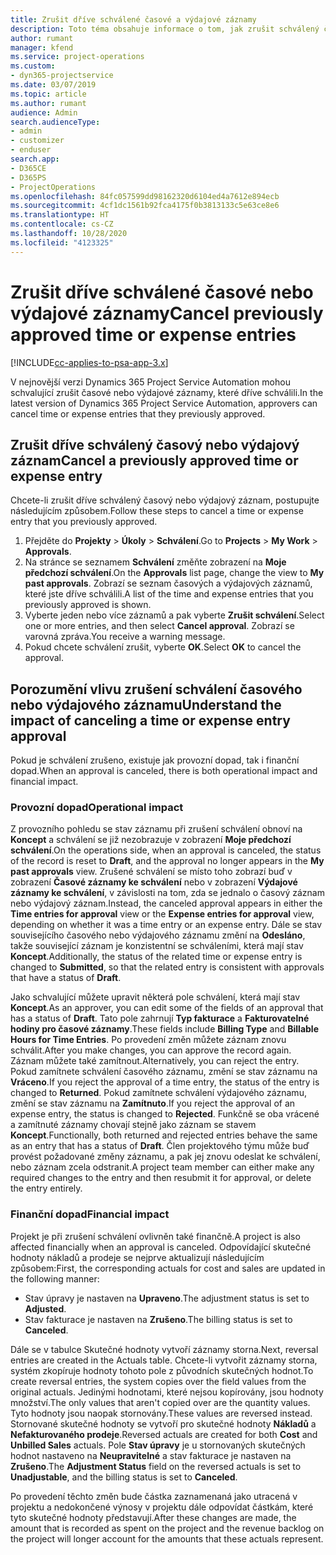 ```yaml
---
title: Zrušit dříve schválené časové a výdajové záznamy
description: Toto téma obsahuje informace o tom, jak zrušit schválený čas projektu a výdajovou transakci.
author: rumant
manager: kfend
ms.service: project-operations
ms.custom:
- dyn365-projectservice
ms.date: 03/07/2019
ms.topic: article
ms.author: rumant
audience: Admin
search.audienceType:
- admin
- customizer
- enduser
search.app:
- D365CE
- D365PS
- ProjectOperations
ms.openlocfilehash: 84fc057599dd98162320d6104ed4a7612e894ecb
ms.sourcegitcommit: 4cf1dc1561b92fca4175f0b3813133c5e63ce8e6
ms.translationtype: HT
ms.contentlocale: cs-CZ
ms.lasthandoff: 10/28/2020
ms.locfileid: "4123325"
---
```

# <a name="cancel-previously-approved-time-or-expense-entries"></a><span data-ttu-id="a808f-103">Zrušit dříve schválené časové nebo výdajové záznamy</span><span class="sxs-lookup"><span data-stu-id="a808f-103">Cancel previously approved time or expense entries</span></span>

[!INCLUDE[cc-applies-to-psa-app-3.x](../includes/cc-applies-to-psa-app-3x.md)]

<span data-ttu-id="a808f-104">V nejnovější verzi Dynamics 365 Project Service Automation mohou schvalující zrušit časové nebo výdajové záznamy, které dříve schválili.</span><span class="sxs-lookup"><span data-stu-id="a808f-104">In the latest version of Dynamics 365 Project Service Automation, approvers can cancel time or expense entries that they previously approved.</span></span>

## <a name="cancel-a-previously-approved-time-or-expense-entry"></a><span data-ttu-id="a808f-105">Zrušit dříve schválený časový nebo výdajový záznam</span><span class="sxs-lookup"><span data-stu-id="a808f-105">Cancel a previously approved time or expense entry</span></span>

<span data-ttu-id="a808f-106">Chcete-li zrušit dříve schválený časový nebo výdajový záznam, postupujte následujícím způsobem.</span><span class="sxs-lookup"><span data-stu-id="a808f-106">Follow these steps to cancel a time or expense entry that you previously approved.</span></span>

1. <span data-ttu-id="a808f-107">Přejděte do **Projekty** \> **Úkoly** \> **Schválení**.</span><span class="sxs-lookup"><span data-stu-id="a808f-107">Go to **Projects** \> **My Work** \> **Approvals**.</span></span>
2. <span data-ttu-id="a808f-108">Na stránce se seznamem **Schválení** změňte zobrazení na **Moje předchozí schválení**.</span><span class="sxs-lookup"><span data-stu-id="a808f-108">On the **Approvals** list page, change the view to **My past approvals**.</span></span> <span data-ttu-id="a808f-109">Zobrazí se seznam časových a výdajových záznamů, které jste dříve schválili.</span><span class="sxs-lookup"><span data-stu-id="a808f-109">A list of the time and expense entries that you previously approved is shown.</span></span>
3. <span data-ttu-id="a808f-110">Vyberte jeden nebo více záznamů a pak vyberte **Zrušit schválení**.</span><span class="sxs-lookup"><span data-stu-id="a808f-110">Select one or more entries, and then select **Cancel approval**.</span></span> <span data-ttu-id="a808f-111">Zobrazí se varovná zpráva.</span><span class="sxs-lookup"><span data-stu-id="a808f-111">You receive a warning message.</span></span>
4. <span data-ttu-id="a808f-112">Pokud chcete schválení zrušit, vyberte **OK**.</span><span class="sxs-lookup"><span data-stu-id="a808f-112">Select **OK** to cancel the approval.</span></span>

## <a name="understand-the-impact-of-canceling-a-time-or-expense-entry-approval"></a><span data-ttu-id="a808f-113">Porozumění vlivu zrušení schválení časového nebo výdajového záznamu</span><span class="sxs-lookup"><span data-stu-id="a808f-113">Understand the impact of canceling a time or expense entry approval</span></span>

<span data-ttu-id="a808f-114">Pokud je schválení zrušeno, existuje jak provozní dopad, tak i finanční dopad.</span><span class="sxs-lookup"><span data-stu-id="a808f-114">When an approval is canceled, there is both operational impact and financial impact.</span></span>

### <a name="operational-impact"></a><span data-ttu-id="a808f-115">Provozní dopad</span><span class="sxs-lookup"><span data-stu-id="a808f-115">Operational impact</span></span>

<span data-ttu-id="a808f-116">Z provozního pohledu se stav záznamu při zrušení schválení obnoví na **Koncept** a schválení se již nezobrazuje v zobrazení **Moje předchozí schválení**.</span><span class="sxs-lookup"><span data-stu-id="a808f-116">On the operations side, when an approval is canceled, the status of the record is reset to **Draft**, and the approval no longer appears in the **My past approvals** view.</span></span> <span data-ttu-id="a808f-117">Zrušené schválení se místo toho zobrazí buď v zobrazení **Časové záznamy ke schválení** nebo v zobrazení **Výdajové záznamy ke schválení**, v závislosti na tom, zda se jednalo o časový záznam nebo výdajový záznam.</span><span class="sxs-lookup"><span data-stu-id="a808f-117">Instead, the canceled approval appears in either the **Time entries for approval** view or the **Expense entries for approval** view, depending on whether it was a time entry or an expense entry.</span></span> <span data-ttu-id="a808f-118">Dále se stav souvisejícího časového nebo výdajového záznamu změní na **Odesláno**, takže související záznam je konzistentní se schváleními, která mají stav **Koncept**.</span><span class="sxs-lookup"><span data-stu-id="a808f-118">Additionally, the status of the related time or expense entry is changed to **Submitted**, so that the related entry is consistent with approvals that have a status of **Draft**.</span></span>

<span data-ttu-id="a808f-119">Jako schvalující můžete upravit některá pole schválení, která mají stav **Koncept**.</span><span class="sxs-lookup"><span data-stu-id="a808f-119">As an approver, you can edit some of the fields of an approval that has a status of **Draft**.</span></span> <span data-ttu-id="a808f-120">Tato pole zahrnují **Typ fakturace** a **Fakturovatelné hodiny pro časové záznamy**.</span><span class="sxs-lookup"><span data-stu-id="a808f-120">These fields include **Billing Type** and **Billable Hours for Time Entries**.</span></span> <span data-ttu-id="a808f-121">Po provedení změn můžete záznam znovu schválit.</span><span class="sxs-lookup"><span data-stu-id="a808f-121">After you make changes, you can approve the record again.</span></span> <span data-ttu-id="a808f-122">Záznam můžete také zamítnout.</span><span class="sxs-lookup"><span data-stu-id="a808f-122">Alternatively, you can reject the entry.</span></span> <span data-ttu-id="a808f-123">Pokud zamítnete schválení časového záznamu, změní se stav záznamu na **Vráceno**.</span><span class="sxs-lookup"><span data-stu-id="a808f-123">If you reject the approval of a time entry, the status of the entry is changed to **Returned**.</span></span> <span data-ttu-id="a808f-124">Pokud zamítnete schválení výdajového záznamu, změní se stav záznamu na **Zamítnuto**.</span><span class="sxs-lookup"><span data-stu-id="a808f-124">If you reject the approval of an expense entry, the status is changed to **Rejected**.</span></span> <span data-ttu-id="a808f-125">Funkčně se oba vrácené a zamítnuté záznamy chovají stejně jako záznam se stavem **Koncept**.</span><span class="sxs-lookup"><span data-stu-id="a808f-125">Functionally, both returned and rejected entries behave the same as an entry that has a status of **Draft**.</span></span> <span data-ttu-id="a808f-126">Člen projektového týmu může buď provést požadované změny záznamu, a pak jej znovu odeslat ke schválení, nebo záznam zcela odstranit.</span><span class="sxs-lookup"><span data-stu-id="a808f-126">A project team member can either make any required changes to the entry and then resubmit it for approval, or delete the entry entirely.</span></span>

### <a name="financial-impact"></a><span data-ttu-id="a808f-127">Finanční dopad</span><span class="sxs-lookup"><span data-stu-id="a808f-127">Financial impact</span></span>

<span data-ttu-id="a808f-128">Projekt je při zrušení schválení ovlivněn také finančně.</span><span class="sxs-lookup"><span data-stu-id="a808f-128">A project is also affected financially when an approval is canceled.</span></span> <span data-ttu-id="a808f-129">Odpovídající skutečné hodnoty nákladů a prodeje se nejprve aktualizují následujícím způsobem:</span><span class="sxs-lookup"><span data-stu-id="a808f-129">First, the corresponding actuals for cost and sales are updated in the following manner:</span></span>

- <span data-ttu-id="a808f-130">Stav úpravy je nastaven na **Upraveno**.</span><span class="sxs-lookup"><span data-stu-id="a808f-130">The adjustment status is set to **Adjusted**.</span></span>
- <span data-ttu-id="a808f-131">Stav fakturace je nastaven na **Zrušeno**.</span><span class="sxs-lookup"><span data-stu-id="a808f-131">The billing status is set to **Canceled**.</span></span>

<span data-ttu-id="a808f-132">Dále se v tabulce Skutečné hodnoty vytvoří záznamy storna.</span><span class="sxs-lookup"><span data-stu-id="a808f-132">Next, reversal entries are created in the Actuals table.</span></span> <span data-ttu-id="a808f-133">Chcete-li vytvořit záznamy storna, systém zkopíruje hodnoty tohoto pole z původních skutečných hodnot.</span><span class="sxs-lookup"><span data-stu-id="a808f-133">To create reversal entries, the system copies over the field values from the original actuals.</span></span> <span data-ttu-id="a808f-134">Jedinými hodnotami, které nejsou kopírovány, jsou hodnoty množství.</span><span class="sxs-lookup"><span data-stu-id="a808f-134">The only values that aren't copied over are the quantity values.</span></span> <span data-ttu-id="a808f-135">Tyto hodnoty jsou naopak stornovány.</span><span class="sxs-lookup"><span data-stu-id="a808f-135">These values are reversed instead.</span></span> <span data-ttu-id="a808f-136">Stornované skutečné hodnoty se vytvoří pro skutečné hodnoty **Nákladů** a **Nefakturovaného prodeje**.</span><span class="sxs-lookup"><span data-stu-id="a808f-136">Reversed actuals are created for both **Cost** and **Unbilled Sales** actuals.</span></span> <span data-ttu-id="a808f-137">Pole **Stav úpravy** je u stornovaných skutečných hodnot nastaveno na **Neupravitelné** a stav fakturace je nastaven na **Zrušeno**.</span><span class="sxs-lookup"><span data-stu-id="a808f-137">The **Adjustment Status** field on the reversed actuals is set to **Unadjustable**, and the billing status is set to **Canceled**.</span></span>

<span data-ttu-id="a808f-138">Po provedení těchto změn bude částka zaznamenaná jako utracená v projektu a nedokončené výnosy v projektu dále odpovídat částkám, které tyto skutečné hodnoty představují.</span><span class="sxs-lookup"><span data-stu-id="a808f-138">After these changes are made, the amount that is recorded as spent on the project and the revenue backlog on the project will longer account for the amounts that these actuals represent.</span></span>

